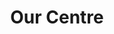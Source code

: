 ---
title: Our Centre
layout: page
hidden: false
description: |
  Our community centre in Lupset is the space where a lot of our work – from wellbeing classes to our youth café – takes place. But it’s also the base from which we offer a number of services or facilities.
tabs:
- title: 'Our cafe'
  content: |-
    Our cafe is open Monday-Friday 9.00am-4.00pm and offers a range of wholesome, nutritious home-cooked hot and cold meals, drinks and snacks. We have daily specials available as well as lovely homemade cakes to tempt you!

    To pre-order or for take-aways please ring 01924 369631

    We can also offer an outside catering service.

    All our ingredients are sourced locally. We use Allum's Butchers in Wakefield, Hoffman's in Wakefield and RK Harris in Leeds.
  files:
  - name: Cafe menu
    path: /uploads/St-Georges-Menu.pdf
- title: 'Room hire'
  content: |-
    St George’s Community Centre is a warm, welcoming modern building close to Wakefield City Centre with good motorway links.

    We have a variety of rooms and spaces available to hire, whether it’s for a group activity, training session, seminar, interviewing, on a one-off or regular basis.

    We have an IT suite and training rooms with laptops and Wi-Fi connection, OHP’s, flip charts, multimedia projector, TV, video/DVD, and whiteboards.

    We also have more generous rooms suitable for larger conferences and seminars.

    Whatever the purpose of your meeting we can adapt the layout and facilities of the room to suit your individual needs.

    The building has disabled access, toilets and offers free parking.

    As well as offering tea, coffee and refreshments, our coffee shop staff can provide catering services. Please ask for details when booking.

    We also have furnished office space to let at reasonable rates. Contact us for prices.

  contact: |
    <button type="button" class="enquire-button" name="button">Enquire about room hire</button>
    <form class="enquire-form" action="http://formspree.io/info@stgeorgeslupset.org.uk" method="POST">
    <h2>Enquire about Room hire</h2>
    <input type="text" name="_subject" hidden value="Enquiry about Room Hire"/>
    <label for="form-name">Name
    <input type="text" name="name" id="form-name" placeholder="Enter your name" required/>
    </label>
    <label for="form-email">Email
    <input type="email" name="_replyto" id="form-email" placeholder="Enter your email address" required/>
    </label>
    <label for="form-phone">Phone number
    <input type="number" name="phone" id="form-phone" placeholder="Enter your phone number (optional)"/>
    </label>
    <label for="form-message">Message
    <textarea type="number" name="message" id="form-message" placeholder="Enter your message"></textarea>
    </label>
    <input type="submit" value="Send" class="button"/>
    </form>

- title: 'Transport hire'
  content: |-
    St George’s has its own Minibus that can be hired with a driver included. The Minibus is a 17 seater inclusive of driver and can accommodate up to 2 wheelchairs (this affects seating capacity).

    You must become a member of St George’s Community Transport at a cost of £15 per year. The hourly rate is £17 (inclusive of driver and fuel) with a minimum of 3 hours.

    We encourage community groups and organisations to hire from us. The Minibus is not for private hire.
    For more information please contact 01924 369631, email us or call into the Centre.    
  files:
  - name: Membership form
    path: /uploads/Transport-Membership-Form.docx
  - name: Booking form
    path: /uploads/Transport-Booking-Form.docx
  contact: |
    <button type="button" class="enquire-button" name="button">Enquire about transport</button>
    <form class="enquire-form" action="http://formspree.io/info@stgeorgeslupset.org.uk" method="POST">
    <h2>Enquire about Transport</h2>
    <input type="text" name="_subject" hidden value="Enquiry about Community Transport"/>
    <label for="form-name">Name
    <input type="text" name="name" id="form-name" placeholder="Enter your name" required/>
    </label>
    <label for="form-email">Email
    <input type="email" name="_replyto" id="form-email" placeholder="Enter your email address" required/>
    </label>
    <label for="form-phone">Phone number
    <input type="number" name="phone" id="form-phone" placeholder="Enter your phone number (optional)"/>
    </label>
    <label for="form-message">Message
    <textarea type="number" name="message" id="form-message" placeholder="Enter your message"></textarea>
    </label>
    <input type="submit" value="Send" class="button"/>
    </form>
---  